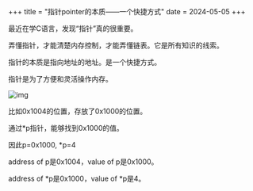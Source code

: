 +++
title = "指针pointer的本质——一个快捷方式"
date = 2024-05-05
+++

最近在学C语言，发现“指针”真的很重要。

弄懂指针，才能清楚内存控制，才能弄懂链表。它是所有知识的线索。

指针的本质是指向地址的地址。是一个快捷方式。

指针是为了方便和灵活操作内存。

![img](https://linxz-aliyun.oss-cn-shenzhen.aliyuncs.com/images/pointer-basic1.png)

比如0x1004的位置，存放了0x1000的位置。

通过*p指针，能够找到0x1000的值。

因此p=0x1000, *p=4

address of p是0x1004，value of p是0x1000。

address of *p是0x1000，value of *p是4。